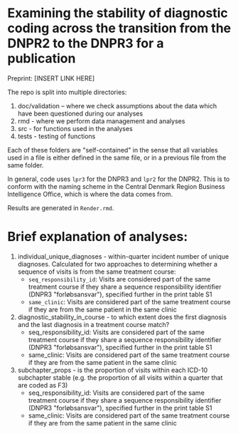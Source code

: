 # Examining the stability of diagnostic coding across the transition from the DNPR2 to the DNPR3 for a publication
Preprint: [INSERT LINK HERE]

The repo is split into multiple directories:
1. doc/validation – where we check assumptions about the data which have been questioned during our analyses
2. rmd - where we perform data management and analyses
3. src - for functions used in the analyses
4. tests - testing of functions

Each of these folders are "self-contained" in the sense that all variables used in a file is either defined in the same file, or in a previous file from the same folder.

In general, code uses `lpr3` for the DNPR3 and `lpr2` for the DNPR2. This is to conform with the naming scheme in the Central Denmark Region Business Intelligence Office, which is where the data comes from.

Results are generated in `Render.rmd`. 

# Brief explanation of analyses:
1. individual_unique_diagnoses - within-quarter incident number of unique diagnoses. Calculated for two approaches to determining whether a sequence of visits is from the same treatment course:
    * `seq_responsibility_id`: Visits are considered part of the same treatment course if they share a sequence responsibility identifier (DNPR3 "forløbsansvar"), specified further in the print table S1
    * `same_clinic`: Visits are considered part of the same treatment course if they are from the same patient in the same clinic
2. diagnostic_stability_in_course - to which extent does the first diagnosis and the last diagnosis in a treatment course match?
    * seq_responsibility_id: Visits are considered part of the same treatment course if they share a sequence responsibility identifier (DNPR3 "forløbsansvar"), specified further in the print table S1
    * same_clinic: Visits are considered part of the same treatment course if they are from the same patient in the same clinic
3. subchapter_props - is the proportion of visits within each ICD-10 subchapter stable (e.g. the proportion of all visits within a quarter that are coded as F3)
    * seq_responsibility_id: Visits are considered part of the same treatment course if they share a sequence responsibility identifier (DNPR3 "forløbsansvar"), specified further in the print table S1
    * same_clinic: Visits are considered part of the same treatment course if they are from the same patient in the same clinic

